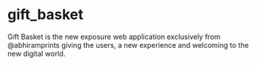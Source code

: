 # gift_basket
Gift Basket is the new exposure web application exclusively from @abhiramprints giving the users, a new experience and welcoming to the new digital world.
